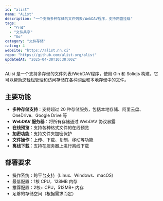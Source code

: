 ```yaml
---
id: "alist"
name: "AList"
description: "一个支持多种存储的文件列表/WebDAV程序，支持网盘挂载"
tags:
  - "存储"
  - "文件共享"
  - "Go"
category: "文件存储"
rating: 4
website: "https://alist.nn.ci"
repo: "https://github.com/alist-org/alist"
updatedAt: "2025-04-30T10:30:00Z"
---
```


AList 是一个支持多存储的文件列表/WebDAV程序，使用 Gin 和 Solidjs 构建。它可以帮助您轻松管理和访问存储在各种网盘和本地存储中的文件。

## 主要功能

- **多种存储支持**：支持超过 20 种存储服务，包括本地存储、阿里云盘、OneDrive、Google Drive 等
- **WebDAV 服务器**：将所有存储通过 WebDAV 协议暴露
- **在线预览**：支持各种格式文件的在线预览
- **加密功能**：支持文件夹加密保护
- **文件操作**：上传、下载、复制、移动等功能
- **离线下载**：支持在服务器上进行离线下载

## 部署要求

- 操作系统：跨平台支持（Linux、Windows、macOS）
- 最低配置：1核 CPU，128MB 内存
- 推荐配置：2核+ CPU，512MB+ 内存
- 足够的存储空间（根据需求而定） 